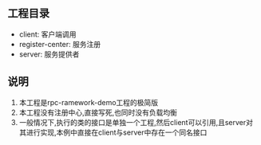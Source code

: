 ## 工程目录
- client: 客户端调用
- register-center: 服务注册
- server: 服务提供者
## 说明
1. 本工程是rpc-ramework-demo工程的极简版
2. 本工程没有注册中心,直接写死,也同时没有负载均衡
3. 一般情况下,执行的类的接口是单独一个工程,然后client可以引用,且server对其进行实现,本例中直接在client与server中存在一个同名接口